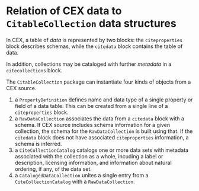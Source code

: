 
# Relation of CEX data to `CitableCollection` data structures

In CEX, a table of *data* is represented by two blocks: the `citeproperties` block describes schemas, while the `citedata` block contains the table of data.

In addition, collections may be cataloged with further *metadata* in a `citecollections` block.

The `CitableCollection` package can instantiate four kinds of objects from a CEX source.

1. a `PropertyDefinition` defines name and data type of a single property or field of a data table.  This can be created from a single line of a `citeproperties` block.
2. a `RawDataCollection` associates the data from a `citedata` block with a schema.  If CEX source includes schema information for a given collection, the schema for the `RawDataCollection` is built using that.  If the `citedata` block does not have associated `citeproperties` information, a schema is inferred.  
3. a `CiteCollectionCatalog` catalogs one or more data sets with metadata associated with the collection as a whole, incuding a label or description, licensing information, and information about natural ordering, if any, of the data set.
4. a `CatalogedDataCollection` unites a single entry from a `CiteCollectionCatalog` with a `RawDataCollection`.

